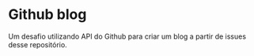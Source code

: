 # Github blog

Um desafio utilizando API do Github para criar um blog a partir de issues desse repositório.
